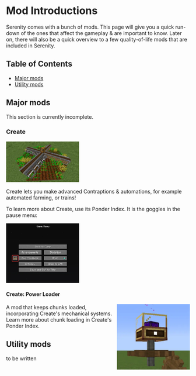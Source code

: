 # Mod Introductions

Serenity comes with a bunch of mods. This page will give you a quick run-down
of the ones that affect the gameplay & are important to know. Later on, there
will also be a quick overview to a few quality-of-life mods that are
included in Serenity.

## Table of Contents

- [Major mods](#major-mods)
- [Utility mods](#utility-mods)

## Major mods

This section is currently incomplete.

### Create

<img src="create_thumbnail.webp" alt="Create Thumbnail" width="200" />

Create lets you make advanced Contraptions & automations, for example automated
farming, or trains!

To learn more about Create, use its Ponder Index. It is the goggles in the
pause menu:

<img src="create_ponder-index.webp" alt="" width="200">

#### Create: Power Loader

<img align="right" src="create-power-loader.webp" alt="" width="200">

A mod that keeps chunks loaded, incorporating Create's mechanical systems.
Learn more about chunk loading in Create's Ponder Index.


## Utility mods

to be written